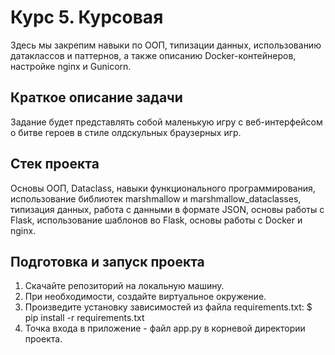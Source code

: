# Курс 5. Курсовая

Здесь мы закрепим навыки по ООП, типизации данных, использованию датаклассов и паттернов, 
а также описанию Docker-контейнеров, настройке nginx и Gunicorn.

## Краткое описание задачи

Задание будет представлять собой маленькую игру с веб-интерфейсом о битве героев в стиле олдскульных браузерных игр.

## Стек проекта

Основы ООП, Dataclass, навыки функционального программирования, использование библиотек marshmallow 
и marshmallow_dataclasses, типизация данных, работа с данными в  формате JSON, 
основы работы с Flask, использование шаблонов во Flask, основы работы с Docker и nginx.

## Подготовка и запуск проекта

1. Скачайте репозиторий на локальную машину.
2. При необходимости, создайте виртуальное окружение.
3. Произведите установку зависимостей из файла requirements.txt: 
        $ pip install -r requirements.txt
4. Точка входа в приложение - файл app.py в корневой директории проекта.